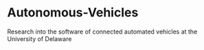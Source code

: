 # Autonomous-Vehicles
Research into the software of connected automated vehicles at the University of Delaware

